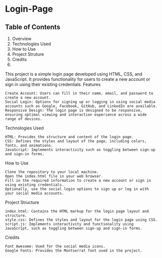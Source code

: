# Login-Page

## Table of Contents

1. Overview
2. Technologies Used
3. How to Use
4. Project Struture
5. Credits
6. 

This project is a simple login page developed using HTML, CSS, and JavaScript. It provides functionality for users to create a new account or sign in using their existing credentials.
Features

    Create Account: Users can fill in their name, email, and password to create a new account.
    Social Login: Options for signing up or logging in using social media accounts such as Google, Facebook, GitHub, and LinkedIn are available.
    Responsive Design: The login page is designed to be responsive, ensuring optimal viewing and interaction experience across a wide range of devices.

Technologies Used

    HTML: Provides the structure and content of the login page.
    CSS: Defines the styles and layout of the page, including colors, fonts, and animations.
    JavaScript: Implements interactivity such as toggling between sign-up and sign-in forms.

How to Use

    Clone the repository to your local machine.
    Open the index.html file in your web browser.
    Fill in the required information to create a new account or sign in using existing credentials.
    Optionally, use the social login options to sign up or log in with your social media accounts.

Project Structure

    index.html: Contains the HTML markup for the login page layout and structure.
    style.css: Defines the styles and layout for the login page using CSS.
    script.js: Implements interactivity and functionality using JavaScript, such as toggling between sign-up and sign-in forms.

Credits

    Font Awesome: Used for the social media icons.
    Google Fonts: Provides the Montserrat font used in the project.
